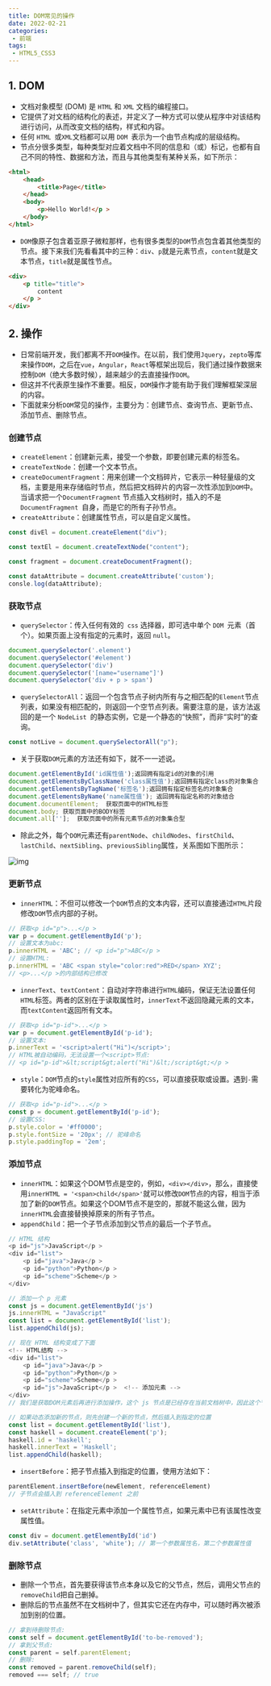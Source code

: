 ```yaml
---
title: DOM常见的操作
date: 2022-02-21
categories:
 - 前端
tags:
 - HTML5_CSS3
---
```


<!-- more -->



## 1. DOM

- 文档对象模型 (DOM) 是 `HTML` 和 `XML` 文档的编程接口。
- 它提供了对文档的结构化的表述，并定义了一种方式可以使从程序中对该结构进行访问，从而改变文档的结构，样式和内容。
- 任何 `HTML `或`XML`文档都可以用 `DOM `表示为一个由节点构成的层级结构。
- 节点分很多类型，每种类型对应着文档中不同的信息和（或）标记，也都有自己不同的特性、数据和方法，而且与其他类型有某种关系，如下所示：

```html
<html>
    <head>
        <title>Page</title>
    </head>
    <body>
        <p>Hello World!</p >
    </body>
</html>
```

- `DOM`像原子包含着亚原子微粒那样，也有很多类型的`DOM`节点包含着其他类型的节点。接下来我们先看看其中的三种：`div`、`p`就是元素节点，`content`就是文本节点，`title`就是属性节点。

```html
<div>
    <p title="title">
        content
    </p >
</div>
```



## 2. 操作

- 日常前端开发，我们都离不开`DOM`操作。在以前，我们使用`Jquery`，`zepto`等库来操作`DOM`，之后在`vue`，`Angular`，`React`等框架出现后，我们通过操作数据来控制`DOM`（绝大多数时候），越来越少的去直接操作`DOM`。
- 但这并不代表原生操作不重要。相反，`DOM`操作才能有助于我们理解框架深层的内容。
- 下面就来分析`DOM`常见的操作，主要分为：创建节点、查询节点、更新节点、添加节点、删除节点。

### 创建节点

- `createElement`：创建新元素，接受一个参数，即要创建元素的标签名。
- `createTextNode`：创建一个文本节点。
- `createDocumentFragment`：用来创建一个文档碎片，它表示一种轻量级的文档，主要是用来存储临时节点，然后把文档碎片的内容一次性添加到`DOM`中。当请求把一个`DocumentFragment` 节点插入文档树时，插入的不是 `DocumentFragment `自身，而是它的所有子孙节点。
- `createAttribute`：创建属性节点，可以是自定义属性。

```javascript
const divEl = document.createElement("div");

const textEl = document.createTextNode("content");

const fragment = document.createDocumentFragment();

const dataAttribute = document.createAttribute('custom');
consle.log(dataAttribute);
```

### 获取节点

- `querySelector`：传入任何有效的` css` 选择器，即可选中单个 `DOM `元素（首个）。如果页面上没有指定的元素时，返回 `null`。

```javascript
document.querySelector('.element')
document.querySelector('#element')
document.querySelector('div')
document.querySelector('[name="username"]')
document.querySelector('div + p > span')
```

- `querySelectorAll`：返回一个包含节点子树内所有与之相匹配的`Element`节点列表，如果没有相匹配的，则返回一个空节点列表。需要注意的是，该方法返回的是一个 `NodeList `的静态实例，它是一个静态的“快照”，而非“实时”的查询。

```javascript
const notLive = document.querySelectorAll("p");
```

- 关于获取`DOM`元素的方法还有如下，就不一一述说。

```javascript
document.getElementById('id属性值');返回拥有指定id的对象的引用
document.getElementsByClassName('class属性值');返回拥有指定class的对象集合
document.getElementsByTagName('标签名');返回拥有指定标签名的对象集合
document.getElementsByName('name属性值'); 返回拥有指定名称的对象结合
document.documentElement;  获取页面中的HTML标签
document.body; 获取页面中的BODY标签
document.all[''];  获取页面中的所有元素节点的对象集合型
```

- 除此之外，每个`DOM`元素还有`parentNode`、`childNodes`、`firstChild`、`lastChild`、`nextSibling`、`previousSibling`属性，关系图如下图所示：

![img](https://p3-juejin.byteimg.com/tos-cn-i-k3u1fbpfcp/d05b51193123477994ca709db759cad0~tplv-k3u1fbpfcp-watermark.awebp)

### 更新节点

- `innerHTML`：不但可以修改一个`DOM`节点的文本内容，还可以直接通过`HTML`片段修改`DOM`节点内部的子树。

```javascript
// 获取<p id="p">...</p >
var p = document.getElementById('p');
// 设置文本为abc:
p.innerHTML = 'ABC'; // <p id="p">ABC</p >
// 设置HTML:
p.innerHTML = 'ABC <span style="color:red">RED</span> XYZ';
// <p>...</p >的内部结构已修改
```

- `innerText`、`textContent`：自动对字符串进行`HTML`编码，保证无法设置任何`HTML`标签。两者的区别在于读取属性时，`innerText`不返回隐藏元素的文本，而`textContent`返回所有文本。

```javascript
// 获取<p id="p-id">...</p >
var p = document.getElementById('p-id');
// 设置文本:
p.innerText = '<script>alert("Hi")</script>';
// HTML被自动编码，无法设置一个<script>节点:
// <p id="p-id">&lt;script&gt;alert("Hi")&lt;/script&gt;</p >
```

- `style`：`DOM`节点的`style`属性对应所有的`CSS`，可以直接获取或设置。遇到`-`需要转化为驼峰命名。

```javascript
// 获取<p id="p-id">...</p >
const p = document.getElementById('p-id');
// 设置CSS:
p.style.color = '#ff0000';
p.style.fontSize = '20px'; // 驼峰命名
p.style.paddingTop = '2em';
```

### 添加节点

- `innerHTML`：如果这个DOM节点是空的，例如，`<div></div>`，那么，直接使用`innerHTML = '<span>child</span>'`就可以修改`DOM`节点的内容，相当于添加了新的`DOM`节点。如果这个DOM节点不是空的，那就不能这么做，因为`innerHTML`会直接替换掉原来的所有子节点。
- `appendChild`：把一个子节点添加到父节点的最后一个子节点。

```javascript
// HTML 结构
<p id="js">JavaScript</p >
<div id="list">
    <p id="java">Java</p >
    <p id="python">Python</p >
    <p id="scheme">Scheme</p >
</div>

// 添加一个 p 元素
const js = document.getElementById('js')
js.innerHTML = "JavaScript"
const list = document.getElementById('list');
list.appendChild(js);

// 现在 HTML 结构变成了下面
<!-- HTML结构 -->
<div id="list">
    <p id="java">Java</p >
    <p id="python">Python</p >
    <p id="scheme">Scheme</p >
    <p id="js">JavaScript</p >  <!-- 添加元素 -->
</div>
// 我们是获取DOM元素后再进行添加操作，这个 js 节点是已经存在当前文档树中，因此这个节点首先会从原先的位置删除，再插入到新的位置

// 如果动态添加新的节点，则先创建一个新的节点，然后插入到指定的位置
const list = document.getElementById('list'),
const haskell = document.createElement('p');
haskell.id = 'haskell';
haskell.innerText = 'Haskell';
list.appendChild(haskell);
```

- `insertBefore`：把子节点插入到指定的位置，使用方法如下：

```javascript
parentElement.insertBefore(newElement, referenceElement)
// 子节点会插入到 referenceElement 之前
```

- `setAttribute`：在指定元素中添加一个属性节点，如果元素中已有该属性改变属性值。

```javascript
const div = document.getElementById('id')
div.setAttribute('class', 'white'); // 第一个参数属性名，第二个参数属性值
```

### 删除节点

- 删除一个节点，首先要获得该节点本身以及它的父节点，然后，调用父节点的`removeChild`把自己删掉。
- 删除后的节点虽然不在文档树中了，但其实它还在内存中，可以随时再次被添加到别的位置。

```javascript
// 拿到待删除节点:
const self = document.getElementById('to-be-removed');
// 拿到父节点:
const parent = self.parentElement;
// 删除:
const removed = parent.removeChild(self);
removed === self; // true
```

